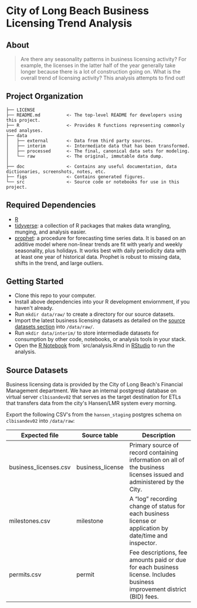 # City of Long Beach Business Licensing Trend Analysis

## About

> Are there any seasonality patterns in business licensing activity? For example, the licenses in the latter half of the year generally take longer because there is a lot of construction going on. What is the overall trend of licensing activity? This analysis attempts to find out!

## Project Organization

    ├── LICENSE
    ├── README.md          <- The top-level README for developers using this project.
    ├── R                  <- Provides R functions representing commonly used analyses.
    ├── data
    │   ├── external       <- Data from third party sources.
    │   ├── interim        <- Intermediate data that has been transformed.
    │   ├── processed      <- The final, canonical data sets for modeling.
    │   └── raw            <- The original, immutable data dump.
    │
    ├── doc                <- Contains any useful documentation, data dictionaries, screenshots, notes, etc.
    ├── figs               <- Contains generated figures.
    └── src                <- Source code or notebooks for use in this project.
    
## Required Dependencies

- [R](https://www.r-project.org/)
- [tidyverse](http://tidyverse.org/): a collection of R packages that makes data wrangling, munging, and analysis easier.
- [prophet](https://github.com/facebookincubator/prophet): a procedure for forecasting time series data. It is based on an additive model where non-linear trends are fit with yearly and weekly seasonality, plus holidays. It works best with daily periodicity data with at least one year of historical data. Prophet is robust to missing data, shifts in the trend, and large outliers.
    
## Getting Started

- Clone this repo to your computer.
- Install above dependencies into your R development enviornment, if you haven't already.
- Run `mkdir data/raw/` to create a directory for our source datasets.
- Import the latest business licensing datasets as detailed on the [source datasets section](#source-datasets) into `/data/raw/`.
- Run `mkdir data/interim/` to store intermediade datasets for consumption by other code, notebooks, or analysis tools in your stack.
- Open the [R Notebook](http://rmarkdown.rstudio.com/r_notebooks.html) from `src/analysis.Rmd in [RStudio](https://www.rstudio.com/) to run the analysis.

## Source Datasets

Business licensing data is provided by the City of Long Beach's Financial Management department. We have an internal postgresql database on virtual server `clbisandev02` that serves as the target destination for ETLs that transfers data from the city's Hansen/LMR system every morning.

Export the following CSV's from the `hansen_staging` postgres schema on `clbisandev02` into `/data/raw`:

| Expected file  	        | Source table   	  |  Description 	                                                                                                          |
|---	                    |---	              |---	                                                                                                                    |
| business_licenses.csv   | business_license  | Primary source of record containing information on all of the business licenses issued and administered by the City.    |
| milestones.csv   	      | milestone         | A “log” recording change of status for each business license or application by date/time and inspector.                 |
| permits.csv   	        | permit            | Fee descriptions, fee amounts paid or due for each business license. Includes business improvement district (BID) fees. |



